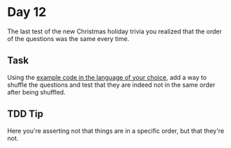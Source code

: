 Day 12
======
The last test of the new Christmas holiday trivia you realized that the order of
the questions was the same every time.

Task
----
Using the [example code in the language of your choice][1], add a way to shuffle
the questions and test that they are indeed not in the same order after being 
shuffled.

TDD Tip
-------
Here you're asserting not that things are in a specific order, but that they're 
not.

[1]: https://github.com/caradojo/trivia